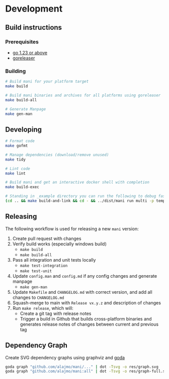 # Development

## Build instructions

### Prerequisites

- [go 1.23 or above](https://golang.org/doc/install)
- [goreleaser](https://goreleaser.com/install/)

### Building

```bash
# Build mani for your platform target
make build

# Build mani binaries and archives for all platforms using goreleaser
make build-all

# Generate Manpage
make gen-man
```

## Developing

```bash
# Format code
make gofmt

# Manage dependencies (download/remove unused)
make tidy

# Lint code
make lint

# Build mani and get an interactive docker shell with completion
make build-exec

# Standing in _example directory you can run the following to debug faster
(cd .. && make build-and-link && cd - && ../dist/mani run multi -p template-generator)
```

## Releasing

The following workflow is used for releasing a new `mani` version:

1. Create pull request with changes
2. Verify build works (especially windows build)
   - `make build`
   - `make build-all`
3. Pass all integration and unit tests locally
   - `make test-integration`
   - `make test-unit`
4. Update `config.man` and `config.md` if any config changes and generate manpage
   - `make gen-man`
5. Update `Makefile` and `CHANGELOG.md` with correct version, and add all changes to `CHANGELOG.md`
6. Squash-merge to main with `Release vx.y.z` and description of changes
7. Run `make release`, which will:
   - Create a git tag with release notes
   - Trigger a build in Github that builds cross-platform binaries and generates release notes of changes between current and previous tag

## Dependency Graph

Create SVG dependency graphs using graphviz and [goda](https://github.com/loov/goda)

```bash
goda graph "github.com/alajmo/mani/..." | dot -Tsvg -o res/graph.svg
goda graph "github.com/alajmo/mani:all" | dot -Tsvg -o res/graph-full.svg
```

